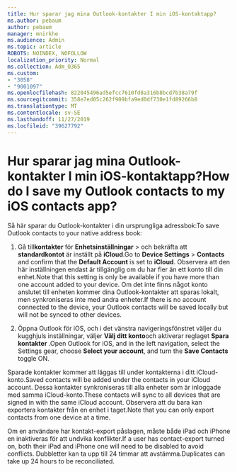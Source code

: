 ```yaml
---
title: Hur sparar jag mina Outlook-kontakter I min iOS-kontaktapp?
ms.author: pebaum
author: pebaum
manager: mnirkhe
ms.audience: Admin
ms.topic: article
ROBOTS: NOINDEX, NOFOLLOW
localization_priority: Normal
ms.collection: Adm_O365
ms.custom:
- "3058"
- "9001097"
ms.openlocfilehash: 822045496ad5efcc7610fd8a316b8bcd7b38a79f
ms.sourcegitcommit: 358e7ed05c262f909bfa9ed0df730e1fd89266b8
ms.translationtype: MT
ms.contentlocale: sv-SE
ms.lasthandoff: 11/27/2019
ms.locfileid: "39627792"
---
```

# <a name="how-do-i-save-my-outlook-contacts-to-my-ios-contacts-app"></a><span data-ttu-id="60a7d-102">Hur sparar jag mina Outlook-kontakter I min iOS-kontaktapp?</span><span class="sxs-lookup"><span data-stu-id="60a7d-102">How do I save my Outlook contacts to my iOS contacts app?</span></span>

<span data-ttu-id="60a7d-103">Så här sparar du Outlook-kontakter i din ursprungliga adressbok:</span><span class="sxs-lookup"><span data-stu-id="60a7d-103">To save Outlook contacts to your native address book:</span></span>
 
1. <span data-ttu-id="60a7d-104">Gå till**kontakter** för **Enhetsinställningar** > och bekräfta att **standardkontot** är inställt på **iCloud**.</span><span class="sxs-lookup"><span data-stu-id="60a7d-104">Go to **Device Settings** > **Contacts** and confirm that the **Default Account** is set to **iCloud**.</span></span> <span data-ttu-id="60a7d-105">Observera att den här inställningen endast är tillgänglig om du har fler än ett konto till din enhet.</span><span class="sxs-lookup"><span data-stu-id="60a7d-105">Note that this setting is only be available if you have more than one account added to your device.</span></span> <span data-ttu-id="60a7d-106">Om det inte finns något konto anslutet till enheten kommer dina Outlook-kontakter att sparas lokalt, men synkroniseras inte med andra enheter.</span><span class="sxs-lookup"><span data-stu-id="60a7d-106">If there is no account connected to the device, your Outlook contacts will be saved locally but will not be synced to other devices.</span></span>
 
2. <span data-ttu-id="60a7d-107">Öppna Outlook för iOS, och i det vänstra navigeringsfönstret väljer du kugghjuls inställningar, väljer **Välj ditt konto**och aktiverar reglaget **Spara kontakter** .</span><span class="sxs-lookup"><span data-stu-id="60a7d-107">Open Outlook for iOS, and in the left navigation, select the Settings gear, choose **Select your account**, and turn the **Save Contacts** toggle ON.</span></span>
 
<span data-ttu-id="60a7d-108">Sparade kontakter kommer att läggas till under kontakterna i ditt iCloud-konto.</span><span class="sxs-lookup"><span data-stu-id="60a7d-108">Saved contacts will be added under the contacts in your iCloud account.</span></span> <span data-ttu-id="60a7d-109">Dessa kontakter synkroniseras till alla enheter som är inloggade med samma iCloud-konto.</span><span class="sxs-lookup"><span data-stu-id="60a7d-109">These contacts will sync to all devices that are signed in with the same iCloud account.</span></span> <span data-ttu-id="60a7d-110">Observera att du bara kan exportera kontakter från en enhet i taget.</span><span class="sxs-lookup"><span data-stu-id="60a7d-110">Note that you can only export contacts from one device at a time.</span></span>
 
<span data-ttu-id="60a7d-111">Om en användare har kontakt-export påslagen, måste både iPad och iPhone en inaktiveras för att undvika konflikter.</span><span class="sxs-lookup"><span data-stu-id="60a7d-111">If a user has contact-export turned on, both their iPad and iPhone one will need to be disabled to avoid conflicts.</span></span> <span data-ttu-id="60a7d-112">Dubbletter kan ta upp till 24 timmar att avstämma.</span><span class="sxs-lookup"><span data-stu-id="60a7d-112">Duplicates can take up 24 hours to be reconciliated.</span></span>